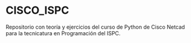 # CISCO_ISPC

Repositorio con teoría y ejercicios del curso de Python de Cisco Netcad para la tecnicatura en Programación del ISPC.
